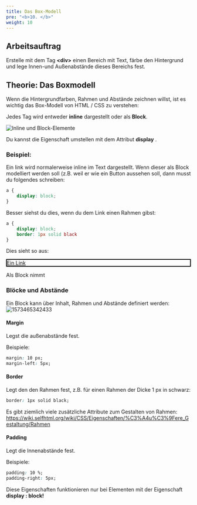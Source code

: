 ```yaml
---
title: Das Box-Modell
pre: "<b>10. </b>"
weight: 10
---
```


## Arbeitsauftrag

Erstelle mit dem Tag **\<div\>** einen Bereich mit Text, färbe den Hintergrund und lege Innen-und Außenabstände dieses Bereichs fest.

## Theorie: Das Boxmodell

Wenn die Hintergrundfarben, Rahmen und Abstände zeichnen willst, ist es wichtig das Box-Modell von HTML / CSS zu verstehen:

Jedes Tag wird entweder **inline** dargestellt oder als **Block**. 

![Inline und Block-Elemente](/html/inlineblock.png)

Du kannst die Eigenschaft umstellen mit dem Attribut **display** .

### Beispiel: 

Ein link wird normalerweise inline im Text dargestellt. Wenn dieser als Block modelliert werden soll (z.B. weil er wie ein Button aussehen soll, dann musst du folgendes schreiben:

```css
a {
    display: block;
}
```

Besser siehst du dies, wenn du dem Link einen Rahmen gibst:

```css
a {
    display: block;
    border: 1px solid black
}
```

Dies sieht so aus:

<a href="/" style="display: block; border: 2px solid black;">Ein Link</a>

Als Block nimmt 

### Blöcke und Abstände

Ein Block kann über Inhalt, Rahmen und Abstände definiert werden:![1573465342433](/html/boxmodell.png)

#### Margin

Legst die außenabstände fest. 

Beispiele:

  ```css
margin: 10 px;
margin-left: 5px;
  ```

#### Border

Legt den den Rahmen fest, z.B. für einen Rahmen der Dicke 1 px in schwarz:

```css
border: 1px solid black;
```

Es gibt ziemlich viele zusätzliche Attribute zum Gestalten von Rahmen: https://wiki.selfhtml.org/wiki/CSS/Eigenschaften/%C3%A4u%C3%9Fere_Gestaltung/Rahmen

#### Padding

Legt die Innenabstände fest.

Beispiele:

  ```css
padding: 10 %;
padding-right: 5px;
  ```

Diese Eigenschaften funktionieren nur bei Elementen mit der Eigenschaft **display : block!**